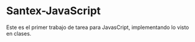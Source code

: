 # Santex-JavaScript

Este es el primer trabajo de tarea para JavasCript, implementando lo visto en clases.
